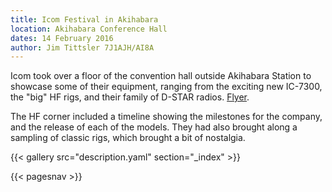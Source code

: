 ```yaml
---
title: Icom Festival in Akihabara
location: Akihabara Conference Hall
dates: 14 February 2016
author: Jim Tittsler 7J1AJH/AI8A
---
```


Icom took over a floor of the convention hall outside Akihabara Station to showcase
some of their equipment, ranging from the exciting new IC-7300, the "big" HF rigs, and
their family of D-STAR radios. [Flyer](http://www.icom.co.jp/topics/20160120/event.pdf).

The HF corner included a timeline showing the milestones for the company, and the
release of each of the models. They had also brought along a sampling of classic rigs,
which brought a bit of nostalgia.

{{< gallery src="description.yaml" section="_index" >}}

{{< pagesnav >}}
